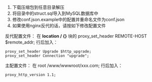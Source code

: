 1. 下载压缩包到任意目录解压
2. 将目录中的struct.sql导入到MySQL数据库中
3. 修改conf.json.example中的配置并重命名文件为conf.json
4. 如果使用nginx反代的话，请按如下修改配置文件

反代配置文件：
在 **location / {}** 块的 proxy_set_header REMOTE-HOST $remote_addr; 行后加入：
```
proxy_set_header Upgrade $http_upgrade;
proxy_set_header Connection "upgrade";
```

主配置文件：
在 root /www/wwwroot/xxx.com; 行后加入：
```
proxy_http_version 1.1;
```
